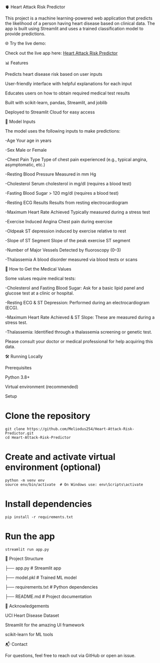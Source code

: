 🫀 Heart Attack Risk Predictor

This project is a machine learning-powered web application that predicts the likelihood of a person having heart disease based on clinical data. The app is built using Streamlit and uses a trained classification model to provide predictions.


🌐 Try the live demo:

Check out the live app here: [Heart Attack Risk Predictor](https://heart-attack-risk-predictor.streamlit.app)



📊 Features

Predicts heart disease risk based on user inputs

User-friendly interface with helpful explanations for each input

Educates users on how to obtain required medical test results

Built with scikit-learn, pandas, Streamlit, and joblib

Deployed to Streamlit Cloud for easy access


🧠 Model Inputs

The model uses the following inputs to make predictions:



-Age	Your age in years

-Sex	Male or Female

-Chest Pain Type	Type of chest pain experienced (e.g., typical angina, asymptomatic, etc.)

-Resting Blood Pressure 	Measured in mm Hg

-Cholesterol	Serum cholesterol in mg/dl (requires a blood test)

-Fasting Blood Sugar	> 120 mg/dl (requires a blood test)

-Resting ECG Results	Results from resting electrocardiogram

-Maximum Heart Rate Achieved	Typically measured during a stress test

-Exercise Induced Angina	Chest pain during exercise

-Oldpeak	ST depression induced by exercise relative to rest

-Slope of ST Segment	Slope of the peak exercise ST segment

-Number of Major Vessels	Detected by fluoroscopy (0–3)

-Thalassemia	A blood disorder measured via blood tests or scans


🧪 How to Get the Medical Values

Some values require medical tests:

-Cholesterol and Fasting Blood Sugar: Ask for a basic lipid panel and glucose test at a clinic or hospital.

-Resting ECG & ST Depression: Performed during an electrocardiogram (ECG).

-Maximum Heart Rate Achieved & ST Slope: These are measured during a stress test.

-Thalassemia: Identified through a thalassemia screening or genetic test.

Please consult your doctor or medical professional for help acquiring this data.


🛠️ Running Locally

Prerequisites


Python 3.8+

Virtual environment (recommended)

Setup

# Clone the repository
    
    git clone https://github.com/Meliodus254/Heart-Attack-Risk-Predictor.git
    cd Heart-Attack-Risk-Predictor

# Create and activate virtual environment (optional)

    python -m venv env
    source env/bin/activate  # On Windows use: env\Scripts\activate

# Install dependencies

    pip install -r requirements.txt

# Run the app

    streamlit run app.py
    
📁 Project Structure

├── app.py                  # Streamlit app

├── model.pkl               # Trained ML model

├── requirements.txt        # Python dependencies

├── README.md               # Project documentation



🙏 Acknowledgements

UCI Heart Disease Dataset

Streamlit for the amazing UI framework

scikit-learn for ML tools

📬 Contact

For questions, feel free to reach out via GitHub or open an issue.
